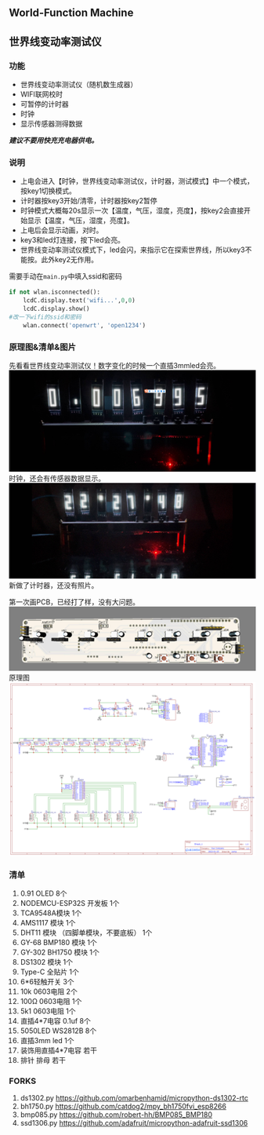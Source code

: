## World-Function Machine
## 世界线变动率测试仪

### 功能
+ 世界线变动率测试仪（随机数生成器）
+ WIFI联网校时
+ 可暂停的计时器
+ 时钟
+ 显示传感器测得数据  

***建议不要用快充充电器供电。***

### 说明
+ 上电会进入【时钟，世界线变动率测试仪，计时器，测试模式】中一个模式，按key1切换模式。
+ 计时器按key3开始/清零，计时器按key2暂停
+ 时钟模式大概每20s显示一次【温度，气压，湿度，亮度】，按key2会直接开始显示【温度，气压，湿度，亮度】。   
+ 上电后会显示动画，对时。
+ key3和led灯连接，按下led会亮。
+ 世界线变动率测试仪模式下，led会闪，来指示它在探索世界线，所以key3不能按。此外key2无作用。  

需要手动在```main.py```中填入ssid和密码
```python
if not wlan.isconnected():
    lcdC.display.text('wifi...',0,0)
    lcdC.display.show()
#改一下wifi的ssid和密码
    wlan.connect('openwrt', 'open1234')
```
### 原理图&清单&图片
先看看世界线变动率测试仪！数字变化的时候一个直插3mmled会亮。
![世界线变动率测试仪](./pic/world_function.jpg)
时钟，还会有传感器数据显示。
![时钟](./pic/clock.jpg)
新做了计时器，还没有照片。

第一次画PCB，已经打了样，没有大问题。
![pcb](./pic/pcb.jpg)
原理图
![pcb](./pic/Schematic_oled模拟辉光钟_esp32_2023-02-22.png)
### 清单
1. 0.91 OLED  8个
2. NODEMCU-ESP32S 开发板  1个
3. TCA9548A模块 1个
4. AMS1117 模块 1个
5. DHT11 模块 （四脚单模块，不要底板） 1个
6. GY-68 BMP180 模块 1个
7. GY-302 BH1750 模块 1个
8. DS1302 模块 1个
9. Type-C 全贴片 1个
10. 6*6轻触开关 3个
11. 10k 0603电阻 2个
12. 100Ω 0603电阻 1个
13. 5k1 0603电阻 1个
14. 直插4*7电容 0.1uf 8个
15. 5050LED WS2812B 8个
16. 直插3mm led 1个
17. 装饰用直插4*7电容 若干
18. 排针 排母 若干

### FORKS
1. ds1302.py https://github.com/omarbenhamid/micropython-ds1302-rtc
2. bh1750.py https://github.com/catdog2/mpy_bh1750fvi_esp8266
3. bmp085.py https://github.com/robert-hh/BMP085_BMP180
4. ssd1306.py https://github.com/adafruit/micropython-adafruit-ssd1306


